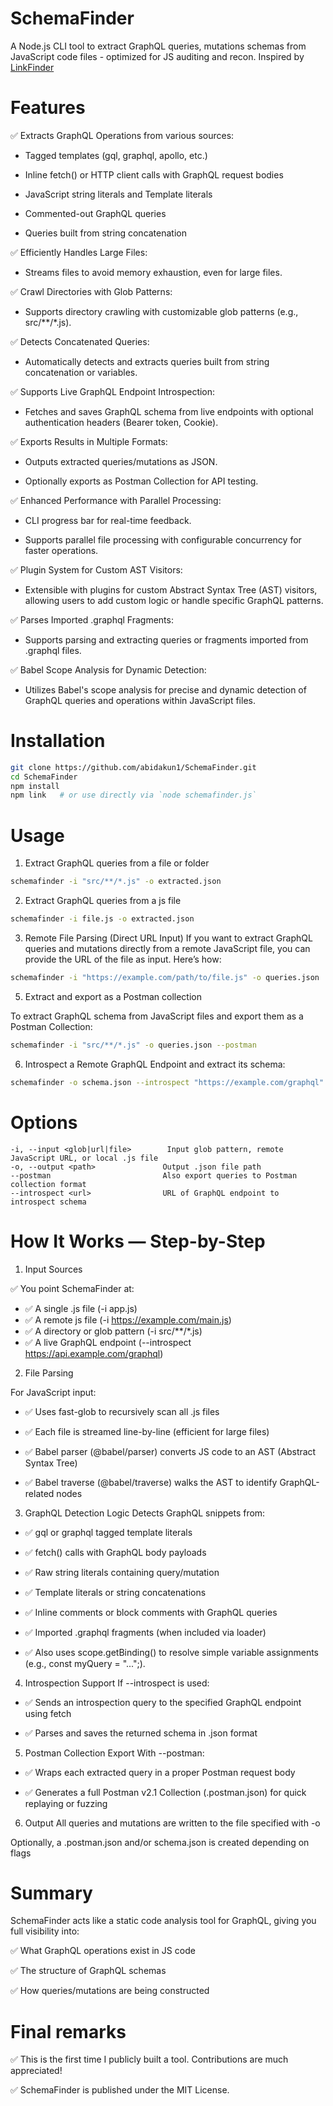 # SchemaFinder


A Node.js CLI tool to extract GraphQL queries, mutations schemas from JavaScript code files  - optimized for JS auditing and recon. Inspired by [LinkFinder](https://github.com/GerbenJavado/LinkFinder)





# Features

✅ Extracts GraphQL Operations from various sources:

- Tagged templates (gql, graphql, apollo, etc.)

- Inline fetch() or HTTP client calls with GraphQL request bodies

- JavaScript string literals and Template literals

- Commented-out GraphQL queries

- Queries built from string concatenation

✅ Efficiently Handles Large Files:

- Streams files to avoid memory exhaustion, even for large files.

✅ Crawl Directories with Glob Patterns:

- Supports directory crawling with customizable glob patterns (e.g., src/**/*.js).

✅ Detects Concatenated Queries:

- Automatically detects and extracts queries built from string concatenation or variables.

✅ Supports Live GraphQL Endpoint Introspection:

- Fetches and saves GraphQL schema from live endpoints with optional authentication headers (Bearer token, Cookie).

✅ Exports Results in Multiple Formats:

- Outputs extracted queries/mutations as JSON.

- Optionally exports as Postman Collection for API testing.

✅ Enhanced Performance with Parallel Processing:

- CLI progress bar for real-time feedback.

- Supports parallel file processing with configurable concurrency for faster operations.

✅ Plugin System for Custom AST Visitors:

- Extensible with plugins for custom Abstract Syntax Tree (AST) visitors, allowing users to add custom logic or handle specific GraphQL patterns.

✅ Parses Imported .graphql Fragments:

- Supports parsing and extracting queries or fragments imported from .graphql files.

✅ Babel Scope Analysis for Dynamic Detection:

- Utilizes Babel's scope analysis for precise and dynamic detection of GraphQL queries and operations within JavaScript files.



# Installation

```bash
git clone https://github.com/abidakun1/SchemaFinder.git
cd SchemaFinder
npm install
npm link   # or use directly via `node schemafinder.js`
```




# Usage

1. Extract GraphQL queries from a file or folder

```bash
schemafinder -i "src/**/*.js" -o extracted.json
```



2. Extract GraphQL queries from a js file

```bash
schemafinder -i file.js -o extracted.json
```
3. Remote File Parsing (Direct URL Input)
If you want to extract GraphQL queries and mutations directly from a remote JavaScript file, you can provide the URL of the file as input. Here’s how:
```bash
schemafinder -i "https://example.com/path/to/file.js" -o queries.json
```
5. Extract and export as a Postman collection

To extract GraphQL schema from JavaScript files and export them as a Postman Collection:

```bash
schemafinder -i "src/**/*.js" -o queries.json --postman
```


6. Introspect a Remote GraphQL Endpoint and extract its schema:

```bash
schemafinder -o schema.json --introspect "https://example.com/graphql"
```



# Options

```
-i, --input <glob|url|file>        Input glob pattern, remote JavaScript URL, or local .js file
-o, --output <path>               Output .json file path
--postman                         Also export queries to Postman collection format
--introspect <url>                URL of GraphQL endpoint to introspect schema
```





# How It Works — Step-by-Step

1. Input Sources

 ✅ You point SchemaFinder at:

- ✅ A single .js file (-i app.js)
- ✅ A remote js file (-i https://example.com/main.js)
- ✅ A directory or glob pattern (-i src/**/*.js)
- ✅ A live GraphQL endpoint (--introspect https://api.example.com/graphql)

2. File Parsing
   
For JavaScript input:

- ✅ Uses fast-glob to recursively scan all .js files

- ✅ Each file is streamed line-by-line (efficient for large files)

- ✅ Babel parser (@babel/parser) converts JS code to an AST (Abstract Syntax Tree)

- ✅ Babel traverse (@babel/traverse) walks the AST to identify GraphQL-related nodes

3. GraphQL Detection Logic
Detects GraphQL snippets from:

- ✅ gql or graphql tagged template literals

- ✅  fetch() calls with GraphQL body payloads

- ✅  Raw string literals containing query/mutation

- ✅  Template literals or string concatenations

- ✅  Inline comments or block comments with GraphQL queries

- ✅  Imported .graphql fragments (when included via loader)

- ✅  Also uses scope.getBinding() to resolve simple variable assignments (e.g., const myQuery = "...";).



4. Introspection Support
If --introspect is used:

- ✅ Sends an introspection query to the specified GraphQL endpoint using fetch

- ✅  Parses and saves the returned schema in .json format

5. Postman Collection Export
With --postman:

- ✅ Wraps each extracted query in a proper Postman request body

- ✅ Generates a full Postman v2.1 Collection (.postman.json) for quick replaying or fuzzing

6. Output
All queries and mutations are written to the file specified with -o

Optionally, a .postman.json and/or schema.json is created depending on flags



# Summary


SchemaFinder acts like a static code analysis tool for GraphQL, giving you full visibility into:

✅ What GraphQL operations exist in JS code

✅ The structure of GraphQL schemas

✅ How queries/mutations are being constructed



# Final remarks

✅ This is the first time I publicly built a tool. Contributions are much appreciated!

✅ SchemaFinder is published under the MIT License.

